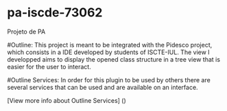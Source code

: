 # pa-iscde-73062
Projeto de PA 


#Outline:
This project is meant to be integrated with the Pidesco project, which consists in a IDE developed by students of ISCTE-IUL.
The view I developped aims to display the opened class structure in a tree view that is easier for the user to interact.

#Outline Services:
In order for this plugin to be used by others there are several services that can be used and are available on an interface.

[View more info about Outline Services] ()
